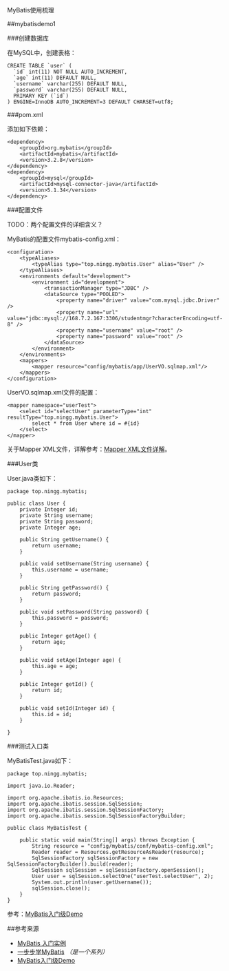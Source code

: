 MyBatis使用梳理 

##mybatisdemo1

###创建数据库

在MySQL中，创建表格：

	CREATE TABLE `user` (
	  `id` int(11) NOT NULL AUTO_INCREMENT,
	  `age` int(11) DEFAULT NULL,
	  `username` varchar(255) DEFAULT NULL,
	  `password` varchar(255) DEFAULT NULL,
	  PRIMARY KEY (`id`)
	) ENGINE=InnoDB AUTO_INCREMENT=3 DEFAULT CHARSET=utf8;


###pom.xml

添加如下依赖：

	<dependency>
		<groupId>org.mybatis</groupId>
		<artifactId>mybatis</artifactId>
		<version>3.2.8</version>
	</dependency>
	<dependency>
		<groupId>mysql</groupId>
		<artifactId>mysql-connector-java</artifactId>
		<version>5.1.34</version>
	</dependency>

###配置文件

TODO：两个配置文件的详细含义？

MyBatis的配置文件mybatis-config.xml：

	<configuration>
		<typeAliases>
			<typeAlias type="top.ningg.mybatis.User" alias="User" />
		</typeAliases>
		<environments default="development">
			<environment id="development">
				<transactionManager type="JDBC" />
				<dataSource type="POOLED">
					<property name="driver" value="com.mysql.jdbc.Driver" />
					<property name="url" value="jdbc:mysql://168.7.2.167:3306/studentmgr?characterEncoding=utf-8" />
					<property name="username" value="root" />
					<property name="password" value="root" />
				</dataSource>
			</environment>
		</environments>
		<mappers>
			<mapper resource="config/mybatis/app/UserVO.sqlmap.xml"/>
		</mappers>
	</configuration>
	
UserVO.sqlmap.xml文件的配置：

	<mapper namespace="userTest">
		<select id="selectUser" parameterType="int" resultType="top.ningg.mybatis.User">
			select * from User where id = #{id}
		</select>
	</mapper>


关于Mapper XML文件，详解参考：[Mapper XML文件详解][Mapper XML文件详解]。




###User类

User.java类如下：

	package top.ningg.mybatis;

	public class User {
		private Integer id;
		private String username;
		private String password;
		private Integer age;

		public String getUsername() {
			return username;
		}

		public void setUsername(String username) {
			this.username = username;
		}

		public String getPassword() {
			return password;
		}

		public void setPassword(String password) {
			this.password = password;
		}

		public Integer getAge() {
			return age;
		}

		public void setAge(Integer age) {
			this.age = age;
		}

		public Integer getId() {
			return id;
		}

		public void setId(Integer id) {
			this.id = id;
		}

	}


###测试入口类

MyBatisTest.java如下：

	package top.ningg.mybatis;

	import java.io.Reader;

	import org.apache.ibatis.io.Resources;
	import org.apache.ibatis.session.SqlSession;
	import org.apache.ibatis.session.SqlSessionFactory;
	import org.apache.ibatis.session.SqlSessionFactoryBuilder;

	public class MyBatisTest {

		public static void main(String[] args) throws Exception {
			String resource = "config/mybatis/conf/mybatis-config.xml";
			Reader reader = Resources.getResourceAsReader(resource);
			SqlSessionFactory sqlSessionFactory = new SqlSessionFactoryBuilder().build(reader);
			SqlSession sqlSession = sqlSessionFactory.openSession();
			User user = sqlSession.selectOne("userTest.selectUser", 2);
			System.out.println(user.getUsername());
			sqlSession.close();
		}
	}



参考：[MyBatis入门级Demo][MyBatis入门级Demo]












##参考来源

* [MyBatis 入门实例][MyBatis 入门实例]
* [一步步学MyBatis][一步步学MyBatis] *（是一个系列）*
* [MyBatis入门级Demo][MyBatis入门级Demo]




[MyBatis 入门实例]:			http://mybatis.github.io/mybatis-3/zh/getting-started.html
[MyBatis入门级Demo]:		http://www.cnblogs.com/kakag/p/3140278.html
[一步步学MyBatis]:			http://www.blogjava.net/davidjefiny/archive/2013/12.html
[Mapper XML文件详解]:		http://mybatis.github.io/mybatis-3/zh/sqlmap-xml.html

